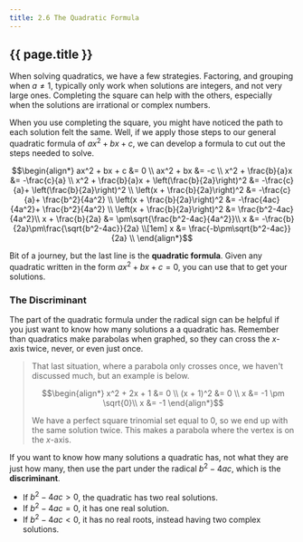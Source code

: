```yaml
---
title: 2.6 The Quadratic Formula
---
```


## {{ page.title }}

When solving quadratics, we have a few strategies. Factoring, and grouping when $a\neq1$, typically only work when solutions are integers, and not very large ones. Completing the square can help with the others, especially when the solutions are irrational or complex numbers.

When you use completing the square, you might have noticed the path to each solution felt the same. Well, if we apply those steps to our general quadratic formula of $ax^2 + bx + c$, we can develop a formula to cut out the steps needed to solve.

$$\begin{align*}
ax^2 + bx + c &= 0 \\
ax^2 + bx &= -c \\
x^2 + \frac{b}{a}x &= -\frac{c}{a} \\
x^2 + \frac{b}{a}x + \left(\frac{b}{2a}\right)^2 &= -\frac{c}{a}+ \left(\frac{b}{2a}\right)^2 \\
\left(x + \frac{b}{2a}\right)^2 &= -\frac{c}{a}+ \frac{b^2}{4a^2} \\
\left(x + \frac{b}{2a}\right)^2 &= -\frac{4ac}{4a^2}+ \frac{b^2}{4a^2} \\
\left(x + \frac{b}{2a}\right)^2 &= \frac{b^2-4ac}{4a^2}\\
x + \frac{b}{2a} &= \pm\sqrt{\frac{b^2-4ac}{4a^2}}\\
x &= -\frac{b}{2a}\pm\frac{\sqrt{b^2-4ac}}{2a} \\[1em]
x &= \frac{-b\pm\sqrt{b^2-4ac}}{2a} \\
\end{align*}$$

Bit of a journey, but the last line is the **quadratic formula**. Given any quadratic written in the form $ax^2+bx+c=0$, you can use that to get your solutions.

### The Discriminant

The part of the quadratic formula under the radical sign can be helpful if you just want to know how many solutions a a quadratic has. Remember than quadratics make parabolas when graphed, so they can cross the $x$-axis twice, never, or even just once.

> That last situation, where a parabola only crosses once, we haven't discussed much, but an example is below.
>
> $$\begin{align*}
x^2 + 2x + 1 &= 0 \\
(x + 1)^2 &= 0 \\
x &= -1 \pm \sqrt{0}\\
x &= -1
\end{align*}$$
>
>We have a perfect square trinomial set equal to 0, so we end up with the same solution twice. This makes a parabola where the vertex is on the $x$-axis.

If you want to know how many solutions a quadratic has, not what they are just how many, then use the part under the radical $b^2-4ac$, which is the **discriminant**.

- If $b^2-4ac>0$, the quadratic has two real solutions.
- If $b^2-4ac=0$, it has one real solution.
- If $b^2-4ac<0$, it has no real roots, instead having two complex solutions.
